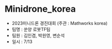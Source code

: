 # Minidrone_korea

- 2023미니드론 경진대회 (주관 : Mathworks korea)
- 팀명 : 쑨양 로봇TF팀
- 팀원 : 김인겸, 박원영, 변순석
- 일시 : 7/13
